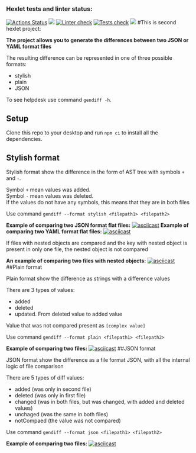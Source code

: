 ### Hexlet tests and linter status:
[![Actions Status](https://github.com/AndreiIlin/frontend-project-lvl2/workflows/hexlet-check/badge.svg)](https://github.com/AndreiIlin/frontend-project-lvl2/actions)
<a href="https://codeclimate.com/github/AndreiIlin/frontend-project-lvl2/maintainability"><img src="https://api.codeclimate.com/v1/badges/66253a816f0ac2eafa5a/maintainability" /></a>
[![Linter check](https://github.com/AndreiIlin/frontend-project-lvl2/actions/workflows/Eslint.yml/badge.svg)](https://github.com/AndreiIlin/frontend-project-lvl2/actions/workflows/Eslint.yml)
[![Tests check](https://github.com/AndreiIlin/frontend-project-lvl2/actions/workflows/Tests%20check.yml/badge.svg)](https://github.com/AndreiIlin/frontend-project-lvl2/actions/workflows/Tests%20check.yml)
<a href="https://codeclimate.com/github/AndreiIlin/frontend-project-lvl2/test_coverage"><img src="https://api.codeclimate.com/v1/badges/66253a816f0ac2eafa5a/test_coverage" /></a>
#This is second hexlet project:

**The project allows you to generate the differences between two JSON or YAML format files** 

The resulting difference can be represented in one of three possible formats:  

* stylish
* plain
* JSON  

To see helpdesk use command `gendiff -h`.
## Setup  

Clone this repo to your desktop and run `npm ci` to install all the dependencies.
## Stylish format  

Stylish format show the difference in the form of AST tree with symbols `+` and `-`.  

Symbol `+` mean values was added.  
Symbol `-` mean values was deleted.  
If the values do not have any symbols, this means that they are in both files

Use command `gendiff --format stylish <filepath1> <filepath2>`

**Example of comparing two JSON format flat files:**
[![asciicast](https://asciinema.org/a/aUPYtyiGH5sbHMgBGcsdV1VOt.png)](https://asciinema.org/a/aUPYtyiGH5sbHMgBGcsdV1VOt)
**Example of comparing two YAML format flat files:**
[![asciicast](https://asciinema.org/a/ATDhEnYJDLUmqNDdyCPCtYCu4.png)](https://asciinema.org/a/ATDhEnYJDLUmqNDdyCPCtYCu4)

If files with nested objects are compared and the key with nested object is present in only one file, the nested object is not compared 

**An example of comparing two files with nested objects:**
[![asciicast](https://asciinema.org/a/F25mVBd3gv7XNOF9WudCjqULg.png)](https://asciinema.org/a/F25mVBd3gv7XNOF9WudCjqULg)
##Plain format

Plain format show the difference as strings with a difference values  

There are 3 types of values:
* added
* deleted
* updated. From deleted value to added value

Value that was not compared present as `[complex value]`

Use command `gendiff --format plain <filepath1> <filepath2>`

**Example of comparing two files:**
[![asciicast](https://asciinema.org/a/5LnlkoZw8dCKri4VOEsv9Pc4I.png)](https://asciinema.org/a/5LnlkoZw8dCKri4VOEsv9Pc4I)
##JSON format

JSON format show the difference as a file format JSON, with all the internal logic of file comparison

There are 5 types of diff values:
* added (was only in second file)
* deleted (was only in first file)
* changed (was in both files, but was changed, with added and deleted values)
* unchaged (was the same in both files)
* notCompaed (the value was not compared)

Use command `gendiff --format json <filepath1> <filepath2>`

**Example of comparing two files:**
[![asciicast](https://asciinema.org/a/nWd2sAs516fBlskOkfNObRf7R.png)](https://asciinema.org/a/nWd2sAs516fBlskOkfNObRf7R)
